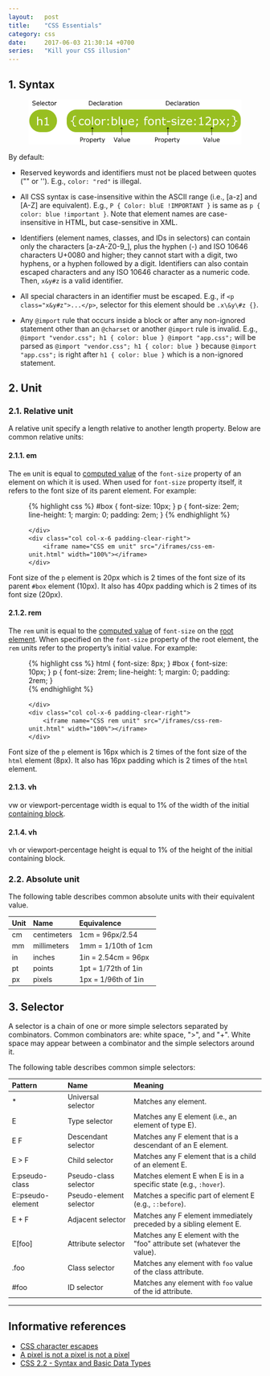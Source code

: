```yaml
---
layout:   post
title:    "CSS Essentials"
category: css
date:     2017-06-03 21:30:14 +0700
series:   "Kill your CSS illusion"
---
```


## 1. Syntax

<figure>
    <img src="/images/css-syntax.gif" alt="CSS syntax.">  
</figure>

By default:

- Reserved keywords and identifiers must not be placed between quotes ("" or ''). E.g., `color: "red"` is illegal.

- All CSS syntax is case-insensitive within the ASCII range (i.e., [a-z] and [A-Z] are equivalent). E.g., `P { Color: bluE !IMPORTANT }` is same as `p { color: blue !important }`. Note that element names are case-insensitive in HTML, but case-sensitive in XML.

- Identifiers (element names, classes, and IDs in selectors) can contain only the characters [a-zA-Z0-9_], plus the hyphen (-) and ISO 10646 characters U+0080 and higher; they cannot start with a digit, two hyphens, or a hyphen followed by a digit. Identifiers can also contain escaped characters and any ISO 10646 character as a numeric code. Then, `x&y#z` is a valid identifier.

- All special characters in an identifier must be escaped. E.g., if `<p class="x&y#z">...</p>`, selector for this element should be `.x\&y\#z {}`.

- Any `@import` rule that occurs inside a block or after any non-ignored statement other than an `@charset` or another `@import` rule is invalid. E.g., `@import "vendor.css"; h1 { color: blue } @import "app.css";` will be parsed as `@import "vendor.css"; h1 { color: blue }` because `@import "app.css";` is right after `h1 { color: blue }` which is a non-ignored statement.

## 2. Unit

### 2.1. Relative unit

A relative unit specify a length relative to another length property. Below are common relative units:

#### 2.1.1. em

The `em` unit is equal to [computed value](/css/terminologies.html#computed-value) of the `font-size` property of an element on which it is used. When used for `font-size` property itself, it refers to the font size of its parent element. For example:

<figure class="flex wrap justify-between">
    <div class="col col-x-6 padding-clear-left">

{% highlight css %}
#box {
    font-size: 10px;
}
p {
    font-size: 2em;
    line-height: 1;
    margin: 0;
    padding: 2em;
}
{% endhighlight %}

    </div>
    <div class="col col-x-6 padding-clear-right">
        <iframe name="CSS em unit" src="/iframes/css-em-unit.html" width="100%"></iframe>
    </div>
</figure>

Font size of the `p` element is 20px which is 2 times of the font size of its parent `#box` element (10px). It also has 40px padding which is 2 times of its font size (20px).

#### 2.1.2. rem

The `rem` unit is equal to the [computed value](/css/terminologies.html#computed-value) of `font-size` on the [root element](/css/terminologies.html#root-element). When specified on the `font-size` property of the root element, the `rem` units refer to the property’s initial value. For example:

<figure class="flex wrap justify-between">
    <div class="col col-x-6 padding-clear-left">

{% highlight css %}
html {
    font-size: 8px;
}
#box {
    font-size: 10px;
}
p {
    font-size: 2rem;
    line-height: 1;
    margin: 0;
    padding: 2rem;
}  
{% endhighlight %}

    </div>
    <div class="col col-x-6 padding-clear-right">
        <iframe name="CSS rem unit" src="/iframes/css-rem-unit.html" width="100%"></iframe>
    </div>
</figure>

Font size of the `p` element is 16px which is 2 times of the font size of the `html` element (8px). It also has 16px padding which is 2 times of the `html` element.

#### 2.1.3. vh

vw or viewport-percentage width is equal to 1% of the width of the initial [containing block](/css/terminologies.html#containing-block).

#### 2.1.4. vh

vh or viewport-percentage height is equal to 1% of the height of the initial containing block.

### 2.2. Absolute unit

The following table describes common absolute units with their equivalent value.

| Unit | Name        | Equivalence         |
| :--- | :---------- | :------------------ |
| cm   | centimeters | 1cm = 96px/2.54     |
| mm   | millimeters | 1mm = 1/10th of 1cm |
| in   | inches      | 1in = 2.54cm = 96px |
| pt   | points      | 1pt = 1/72th of 1in |
| px   | pixels      | 1px = 1/96th of 1in |

## 3. Selector

A selector is a chain of one or more simple selectors separated by combinators. Common combinators are: white space, ">", and "+". White space may appear between a combinator and the simple selectors around it.

The following table describes common simple selectors:

| Pattern           | Name                    | Meaning                                                                  |
| :---------------- | :---------------------- | :----------------------------------------------------------------------- |
| *                 | Universal selector      | Matches any element.                                                     |
| E                 | Type selector           | Matches any E element (i.e., an element of type E).                      |
| E F               | Descendant selector     | Matches any F element that is a descendant of an E element.              |
| E > F             | Child selector          | Matches any F element that is a child of an element E.                   |
| E:pseudo-class    | Pseudo-class selector   | Matches element E when E is in a specific state (e.g., `:hover`).        |
| E::pseudo-element | Pseudo-element selector | Matches a specific part of element E (e.g., `::before`).                 |
| E + F             | Adjacent selector       | Matches any F element immediately preceded by a sibling element E.       |
| E[foo]            | Attribute selector      | Matches any E element with the "foo" attribute set (whatever the value). |
| .foo              | Class selector          | Matches any element with `foo` value of the class attribute.             |
| #foo              | ID selector             | Matches any element with `foo` value of the id attribute.                |

---

## Informative references

- [CSS character escapes](https://mathiasbynens.be/notes/css-escapes)
- [A pixel is not a pixel is not a pixel](https://www.quirksmode.org/blog/archives/2010/04/a_pixel_is_not.html)
- [CSS 2.2 - Syntax and Basic Data Types](https://www.w3.org/TR/CSS22/syndata.html)
